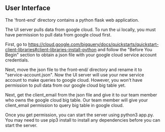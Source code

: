 ## User Interface
The 'front-end' directory contains a python flask web application.

The UI server pulls data from google cloud. To run the ui locally, you must have permission to pull data from google cloud first.

First, go to https://cloud.google.com/bigquery/docs/quickstarts/quickstart-client-libraries#client-libraries-install-python and follow the "Before You Begin" section to obtain a json file with your google cloud service account credentials.

 Next, move the json file to the front-end/ directory and rename it to "service-account.json". Now the UI server will use your new service account to make queries to google cloud. However, you won't have permission to pull data from our google cloud big table yet.

 Next, get the client_email from the json file and give it to our team member who owns the google cloud big table. Our team member will give your client_email permission to query big table in google cloud.

 Once you get permission, you can start the server using python3 app.py.
 You may need to use pip3 install to install any dependencies before you can start the server.
